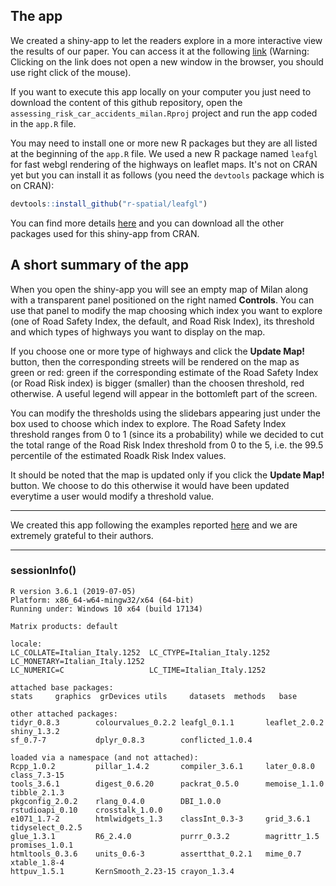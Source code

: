 ## The app

We created a shiny-app to let the readers explore in a more interactive view the results of our paper. You can access it at the following [link](https://agila.shinyapps.io/assessing_risk_car_accidents_milan_rsconnect/) (Warning: Clicking on the link does not open a new window in the browser, you should use right click of the mouse).

If you want to execute this app locally on your computer you just need to download the content of this github repository, open the `assessing_risk_car_accidents_milan.Rproj` project and run the app coded in the `app.R` file.

You may need to install one or more new R packages but they are all listed at the beginning of the `app.R` file. We used a new R package named `leafgl` for fast webgl rendering of the highways on leaflet maps. It's not on CRAN yet but you can install it as follows (you need the `devtools` package which is on CRAN):

``` r
devtools::install_github("r-spatial/leafgl")
```

You can find more details [here](https://github.com/r-spatial/leafgl) and you can download all the other packages used for this shiny-app from CRAN. 

## A short summary of the app

When you open the shiny-app you will see an empty map of Milan along with a transparent panel positioned on the right named **Controls**. You can use that panel to modify the map choosing which index you want to explore (one of Road Safety Index, the default, and Road Risk Index), its threshold and which types of highways you want to display on the map. 

If you choose one or more type of highways and click the **Update Map!** button, then the corresponding streets will be rendered on the map as green or red: green if the corresponding estimate of the Road Safety Index (or Road Risk index) is bigger (smaller) than the choosen threshold, red otherwise. A useful legend will appear in the bottomleft part of the screen. 

You can modify the thresholds using the slidebars appearing just under the box used to choose which index to explore. The Road Safety Index threshold ranges from 0 to 1 (since its a probability) while we decided to cut the total range of the Road Risk Index threshold from 0 to the 5, i.e. the 99.5 percentile of the estimated Roadk Risk Index values. 

It should be noted that the map is updated only if you click the **Update Map!** button. We choose to do this otherwise it would have been updated everytime a user would modify a threshold value. 
_____

We created this app following the examples reported [here](https://github.com/rstudio/shiny-examples/tree/master/063-superzip-example) and we are extremely grateful to their authors. 

____

### sessionInfo()

``` 
R version 3.6.1 (2019-07-05)
Platform: x86_64-w64-mingw32/x64 (64-bit)
Running under: Windows 10 x64 (build 17134)

Matrix products: default

locale:
LC_COLLATE=Italian_Italy.1252  LC_CTYPE=Italian_Italy.1252    LC_MONETARY=Italian_Italy.1252
LC_NUMERIC=C                   LC_TIME=Italian_Italy.1252    

attached base packages:
stats     graphics  grDevices utils     datasets  methods   base     

other attached packages:
tidyr_0.8.3        colourvalues_0.2.2 leafgl_0.1.1       leaflet_2.0.2      shiny_1.3.2       
sf_0.7-7           dplyr_0.8.3        conflicted_1.0.4  

loaded via a namespace (and not attached):
Rcpp_1.0.2         pillar_1.4.2       compiler_3.6.1     later_0.8.0        class_7.3-15      
tools_3.6.1        digest_0.6.20      packrat_0.5.0      memoise_1.1.0      tibble_2.1.3      
pkgconfig_2.0.2    rlang_0.4.0        DBI_1.0.0          rstudioapi_0.10    crosstalk_1.0.0   
e1071_1.7-2        htmlwidgets_1.3    classInt_0.3-3     grid_3.6.1         tidyselect_0.2.5  
glue_1.3.1         R6_2.4.0           purrr_0.3.2        magrittr_1.5       promises_1.0.1    
htmltools_0.3.6    units_0.6-3        assertthat_0.2.1   mime_0.7           xtable_1.8-4      
httpuv_1.5.1       KernSmooth_2.23-15 crayon_1.3.4 
```

